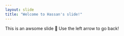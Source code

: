 ```yaml
---
layout: slide
title: "Welcome to Hassan's slide!"
---
```

This is an awsome slide :tada:
Use the left arrow to go back!
